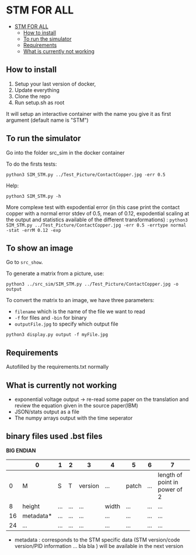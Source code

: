 # STM FOR ALL

- [STM FOR ALL](#stm-for-all)
  - [How to install](#how-to-install)
  - [To run the simulator](#to-run-the-simulator)
  - [Requirements](#requirements)
  - [What is currently not working](#what-is-currently-not-working)
  
## How to install

1. Setup your last version of docker,
2. Update everything
3. Clone the repo
4. Run setup.sh as root

It will setup an interactive container with the name you give it as first argument (default name is "STM")

## To run the simulator

Go into the folder src\_sim in the docker container

To do the firsts tests:

`python3 SIM_STM.py ../Test_Picture/ContactCopper.jpg -err 0.5`

Help:

`python3 SIM_STM.py -h`

More complexe test with expodential error (in this case print the contact copper with a normal error stdev of 0.5, mean of 0.12, expodential scaling at the output and statistics available of the different transformations) :
`python3 SIM_STM.py ../Test_Picture/ContactCopper.jpg -err 0.5 -errtype normal -stat -errM 0.12 -exp`

## To show an image

Go to `src_show`.

To generate a matrix from a picture, use:

```
python3 ../src_sim/SIM_STM.py ../Test_Picture/ContactCopper.jpg -o output
```

To convert the matrix to an image, we have three parameters:

* `filename` which is the name of the file we want to read
* `-f` for files and `-bin` for binary
* `outputFile.jpg` to specify which output file

```
python3 display.py output -f myFile.jpg
```


## Requirements

Autofilled by the requirements.txt normally


## What is currently not working

* exponential voltage output -> re-read some paper on the translation and review the equation given in the source paper(IBM)
* JSON/stats output as a file
* The numpy arrays output with the time seperator

## binary files used .bst files
****BIG ENDIAN****

||0|1|2|3|4|5|6|7|
|-|-|-|-|-|-|-|-|-|
|0|M|S|T|version|...|patch|...|length of point in power of 2|
|8|height|...|...|...|width|...|...|...|
|16|metadata*|...|...|...|...|...|...|...|
|24|...|...|...|...|...|...|...|...|

* metadata : corresponds to the STM specific data (STM version/code version/PID information ... bla bla ) will be available in the next version

